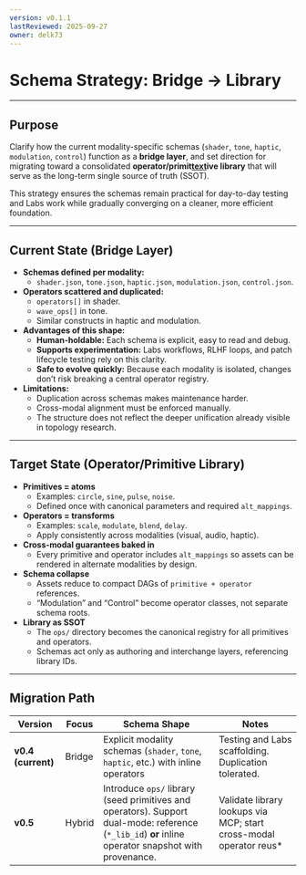 ```yaml
---
version: v0.1.1
lastReviewed: 2025-09-27
owner: delk73
---
```


# Schema Strategy: Bridge → Library

---

## Purpose

Clarify how the current modality-specific schemas (`shader`, `tone`, `haptic`, `modulation`, `control`) function as a **bridge layer**, and set direction for migrating toward a consolidated **operator/primit[text](.)ive library** that will serve as the long-term single source of truth (SSOT).

This strategy ensures the schemas remain practical for day-to-day testing and Labs work while gradually converging on a cleaner, more efficient foundation.

---

## Current State (Bridge Layer)

- **Schemas defined per modality:**
  - `shader.json`, `tone.json`, `haptic.json`, `modulation.json`, `control.json`.
- **Operators scattered and duplicated:**
  - `operators[]` in shader.
  - `wave_ops[]` in tone.
  - Similar constructs in haptic and modulation.
- **Advantages of this shape:**
  - **Human-holdable:** Each schema is explicit, easy to read and debug.
  - **Supports experimentation:** Labs workflows, RLHF loops, and patch lifecycle testing rely on this clarity.
  - **Safe to evolve quickly:** Because each modality is isolated, changes don’t risk breaking a central operator registry.
- **Limitations:**
  - Duplication across schemas makes maintenance harder.
  - Cross-modal alignment must be enforced manually.
  - The structure does not reflect the deeper unification already visible in topology research.

---

## Target State (Operator/Primitive Library)

- **Primitives = atoms**
  - Examples: `circle`, `sine`, `pulse`, `noise`.
  - Defined once with canonical parameters and required `alt_mappings`.
- **Operators = transforms**
  - Examples: `scale`, `modulate`, `blend`, `delay`.
  - Apply consistently across modalities (visual, audio, haptic).
- **Cross-modal guarantees baked in**
  - Every primitive and operator includes `alt_mappings` so assets can be rendered in alternate modalities by design.
- **Schema collapse**
  - Assets reduce to compact DAGs of `primitive + operator` references.
  - “Modulation” and “Control” become operator classes, not separate schema roots.
- **Library as SSOT**
  - The `ops/` directory becomes the canonical registry for all primitives and operators.
  - Schemas act only as authoring and interchange layers, referencing library IDs.

---

## Migration Path

| Version | Focus | Schema Shape | Notes |
|---------|-------|--------------|-------|
| **v0.4 (current)** | Bridge | Explicit modality schemas (`shader`, `tone`, `haptic`, etc.) with inline operators | Testing and Labs scaffolding. Duplication tolerated. |
| **v0.5** | Hybrid | Introduce `ops/` library (seed primitives and operators). Support dual-mode: reference (`*_lib_id`) **or** inline operator snapshot with provenance. | Validate library lookups via MCP; start cross-modal operator reus*
